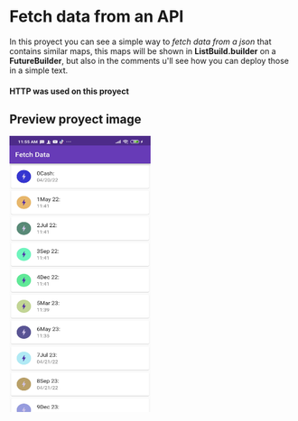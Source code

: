 # Fetch data from an API

In this proyect you can see a simple way to *fetch data from a json* that contains similar maps, this maps will be shown in **ListBuild.builder** on a **FutureBuilder**, but also  in the comments u'll see how you can deploy those in a simple text.
#### HTTP was used on this proyect
## Preview proyect image 

<img src="/assets/fetch.jpg" width="250" height="490">
